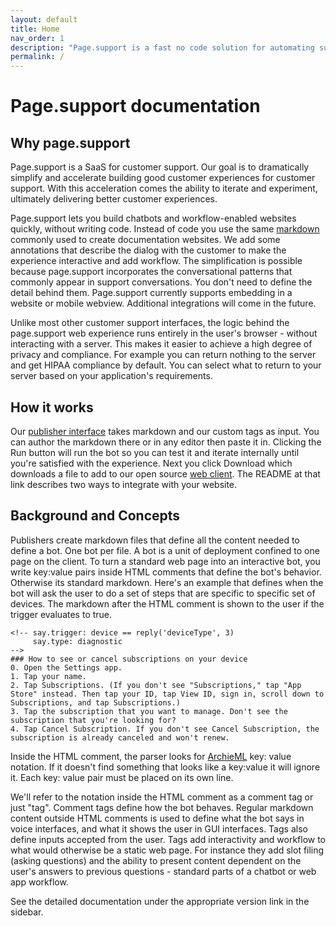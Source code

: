 ```yaml
---
layout: default
title: Home
nav_order: 1
description: "Page.support is a fast no code solution for automating support"
permalink: /
---
```

# Page.support documentation

## Why page.support
Page.support is a SaaS for customer support. Our goal is to dramatically simplify and accelerate building good customer experiences for customer support. With this acceleration comes the ability to iterate and experiment, ultimately delivering better customer experiences.

Page.support lets you build chatbots and workflow-enabled websites quickly, without writing code. Instead of code you use the same [markdown](https://www.markdownguide.org/) commonly used to create documentation websites. We add some annotations that describe the dialog with the customer to make the experience interactive and add workflow. The simplification is possible because page.support incorporates the conversational patterns that commonly appear in support conversations. You don't need to define the detail behind them. Page.support currently supports embedding in a website or mobile webview. Additional integrations will come in the future.

Unlike most other customer support interfaces, the logic behind the page.support web experience  runs entirely in the user's browser - without interacting with a server. This makes it easier to achieve a high degree of privacy and compliance. For example you can return nothing to the server and get HIPAA compliance by default. You can select what to return to your server based on your application's requirements.

## How it works  
Our [publisher interface](https://publisher.page.support) takes markdown and our custom tags as input. You can author the markdown there or in any editor then paste it in. Clicking the Run button will run the bot so you can test it and iterate internally until you're satisfied with the experience. Next you click Download which downloads a file to add to our open source [web client](https://github.com/page-support/testBot). The README at that link describes two ways to integrate with your website.

## Background and Concepts
Publishers create markdown files that define all the content needed to define a bot.  One bot per file.  A bot is a unit of deployment confined to one page on the client.  To turn a standard web page into an interactive bot, you write key:value pairs inside HTML comments that define the bot's behavior. Otherwise its standard markdown. Here's an example that defines when the bot will ask the user to do a set of steps that are specific to specific set of devices. The markdown after the HTML comment is shown to the user if the trigger evaluates to true.

```
<!-- say.trigger: device == reply('deviceType', 3) 
     say.type: diagnostic
-->
### How to see or cancel subscriptions on your device
0. Open the Settings app. 
1. Tap your name. 
2. Tap Subscriptions. (If you don't see "Subscriptions," tap "App Store" instead. Then tap your ID, tap View ID, sign in, scroll down to Subscriptions, and tap Subscriptions.)
3. Tap the subscription that you want to manage. Don't see the subscription that you're looking for?
4. Tap Cancel Subscription. If you don't see Cancel Subscription, the subscription is already canceled and won't renew.
```

Inside the HTML comment, the parser looks for [ArchieML](http://archieml.org/) key: value notation. If it doesn't find something that looks like a key:value it will ignore it. Each key: value pair must be placed on its own line.

We'll refer to the notation inside the HTML comment as a comment tag or just "tag".  Comment tags define how the bot behaves. Regular markdown content outside HTML comments is used to define what the bot says in voice interfaces, and what it shows the user in GUI interfaces. Tags also define inputs accepted from the user. Tags add interactivity and workflow to what would otherwise be a static web page. For instance they add slot filing (asking questions) and the ability to present content dependent on the user's answers to previous questions - standard parts of a chatbot or web app workflow.

See the detailed documentation under the appropriate version link in the sidebar.
